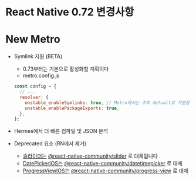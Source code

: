 # React Native 0.72 변경사항

# New Metro

- Symlink 지원 (BETA)
  - 0.73부터는 기본으로 활성화할 계획이다
  - metro.config.js
  ```jsx
  const config = {
    // ...
    resolver: {
      unstable_enableSymlinks: true, // Metro에서는 추후 defualt로 지원할 계획
      unstable_enablePackageExports: true,
    },
  };
  ```
- Hermes에서 더 빠른 컴파일 및 JSON 분석

- Deprecated 요소 (RN에서 제거)
  - [슬라이더는](https://reactnative.dev/docs/next/slider)
    [@react-native-community/slider](https://github.com/callstack/react-native-slider/tree/main/package) 로 대체됩니다 .
  - [DatePickerIOS는](https://reactnative.dev/docs/next/datepickerios)
    [@react-native-community/datetimepicker](https://github.com/react-native-datetimepicker/datetimepicker) 로 대체
  - [ProgressViewIOS는](https://reactnative.dev/docs/next/progressviewios)
    [@react-native-community/progress-view](https://github.com/react-native-progress-view/progress-view) 로 대체
